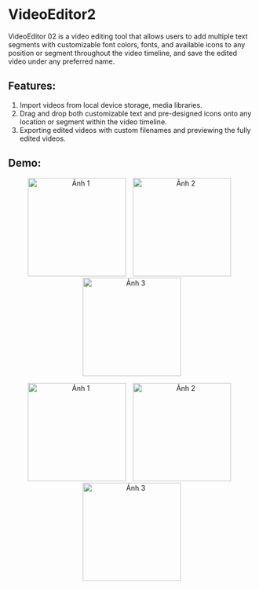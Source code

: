 # **VideoEditor2**
VideoEditor 02 is a video editing tool that allows users to add multiple text segments with customizable font colors, fonts, and available icons to any position or segment throughout the video timeline, and save the edited video under any preferred name.

## Features:
1. Import videos from local device storage, media libraries.
2. Drag and drop both customizable text and pre-designed icons onto any location or segment within the video timeline.
3. Exporting edited videos with custom filenames and previewing the fully edited videos.

## Demo:
<p align="center">
  <img src=https://github.com/santaclose666/VideoEditor2/assets/90021195/9e711798-ac56-4cf2-8e5a-57ecc76cfe44 alt="Ảnh 1" style="display:inline-block; margin-right:10px;" width="200">
  <img src=https://github.com/santaclose666/VideoEditor2/assets/90021195/18127ea9-d387-48dd-b96d-42d4b5ec7b25 alt="Ảnh 2" style="display:inline-block; margin-right:10px;" width="200">
  <img src=https://github.com/santaclose666/VideoEditor2/assets/90021195/7a916d17-7e2d-4d48-a174-57771342c7ef alt="Ảnh 3" style="display:inline-block;" width="200">
</p>

<p align="center">
  <img src=https://github.com/santaclose666/VideoEditor2/assets/90021195/dda21ff6-99e0-4dca-b9ee-1c176b177f06 alt="Ảnh 1" style="display:inline-block; margin-right:10px;" width="200">
  <img src=https://github.com/santaclose666/VideoEditor2/assets/90021195/c73ecc06-ce84-44d1-84e6-1d01681e894c alt="Ảnh 2" style="display:inline-block; margin-right:10px;" width="200">
  <img src=https://github.com/santaclose666/VideoEditor2/assets/90021195/0c68bdc2-15b6-4b9b-9047-bf156cc62fab alt="Ảnh 3" style="display:inline-block;" width="200">
</p>
